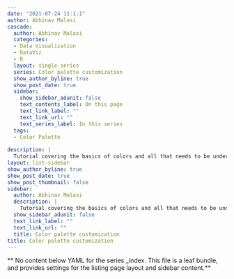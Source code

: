 ```yaml
---
date: "2021-07-24 11:1:1"
author: Abhinav Malasi
cascade:
  author: Abhinav Malasi
  categories:
  - Data Visualization
  - DataViz
  - R
  layout: single-series
  series: Color palette customization
  show_author_byline: true
  show_post_date: true
  sidebar:
    show_sidebar_adunit: false
    text_contents_label: On this page
    text_link_label: ""
    text_link_url: ""
    text_series_label: In this series
  tags:
  - Color Palette
  
description: |
  Tutorial covering the basics of colors and all that needs to be understood to create your very own color palettes.
layout: list-sidebar
show_author_byline: true
show_post_date: true
show_post_thumbnail: false
sidebar:
  author: Abhinav Malasi
  description: |
    Tutorial covering the basics of colors and all that needs to be understood to create your very own color palettes. The learning can be translated to any coding language.
  show_sidebar_adunit: false
  text_link_label: ""
  text_link_url: ""
  title: Color palette customization
title: Color palette customization
---
```


** No content below YAML for the series _index. This file is a leaf bundle, and provides settings for the listing page layout and sidebar content.**